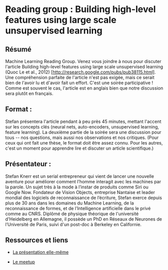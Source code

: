 # Reading group : Building high-level features using large scale unsupervised learning

## Résumé

Machine Learning Reading Group. Venez vous joindre à nous pour
discuter l'article Building high-level features using large scale
unsupervised learning (Quoc Le et al., 2012)
[http://research.google.com/pubs/pub38115.html]. Une compréhension
parfaite de l'article n'est pas exigée, mais ce serait bien de l'avoir
lu et d'avoir fait un effort. C'est une soirée participative ! Comme
est souvent le cas, l'article est en anglais bien que notre discussion
sera plutôt en français.

## Format :

Stefan présentera l'article pendant à peu près 45 minutes, mettant
l'accent sur les concepts clés (neural nets, auto-encoders,
unsupervised learning, feature learning). La deuxième partie de la
soirée sera une discussion pour tous -- nos questions, mais aussi nos
observations et nos critiques. (Pour ceux qui ont fait une thèse, le
format doit être assez connu. Pour les autres, c'est un moment pour
apprendre lire et discuter un article scientifique.)

## Présentateur :

Stefan Knerr est un serial entrepreneur qui vient de lancer une
nouvelle aventure pour améliorer comment l’homme interagit avec les
machines par la parole. Un sujet très à la mode à l’instar de produits
comme Siri ou Google Now. Fondateur de Vision Objects, entreprise
Nantaise et leader mondial des logiciels de reconnaissance de
l’écriture, Stefan exerce depuis plus de 30 ans dans les domaines du
Machine Learning, de la reconnaissance de formes, et de l’Intelligence
artificielle dans le privé comme au CNRS. Diplômé de physique
théorique de l'université d'Heidelberg en Allemagne, il possède un PhD
en Réseaux de Neurones de l’Université de Paris, suivi d'un post-doc à
Berkeley en Californie.


## Ressources et liens

* [La présentation elle-même](https://raw.githubusercontent.com/nantes-machine-learning-meetup/NMLM/master/2015-02-02/knerr.pptx)

* [Le meetup](http://www.meetup.com/Nantes-Machine-Learning-Meetup/events/218868497/)

